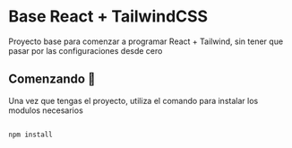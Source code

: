 # Base React + TailwindCSS

Proyecto base para comenzar a programar React + Tailwind, sin tener que pasar por las configuraciones desde cero

## Comenzando 🚀

Una vez que tengas el proyecto, utiliza el comando para instalar los modulos necesarios

```

npm install

```
